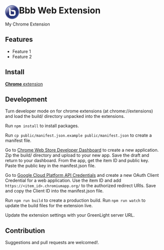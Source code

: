 # <img src="public/icons/icon_48.png" width="45" align="left"> Bbb Web Extension

My Chrome Extension

## Features

- Feature 1
- Feature 2

## Install

[**Chrome** extension]() <!-- TODO: Add chrome extension link inside parenthesis -->

## Development
Turn developer mode on for chrome extensions (at chrome://extensions) and load the build/ directory unpacked into the extensions.

Run `npm install` to install packages.

Run `cp public/manifest.json.example public/manifest.json` to create a manifest file.

Go to [Chrome Web Store Developer Dashboard](https://chrome.google.com/webstore/developer/dashboard) to create a new application. Zip the build/ directory and upload to your new app. Save the draft and return to your dashboard. From the app, get the item ID and public key. Paste the public key in the manifest.json file. 

Go to [Google Cloud Platform API Credentials](https://console.cloud.google.com/apis/credentials) and create a new OAuth Client Credential for a web application. Use the item ID and add `https://<item_id>.chromiumapp.org/` to the authorized redirect URIs. Save and copy the Client ID into the manifest.json file.

Run `npm run build` to create a production build.
Run `npm run watch` to update the build files for the extension live.

Update the extension settings with your GreenLight server URL.

## Contribution

Suggestions and pull requests are welcomed!.

